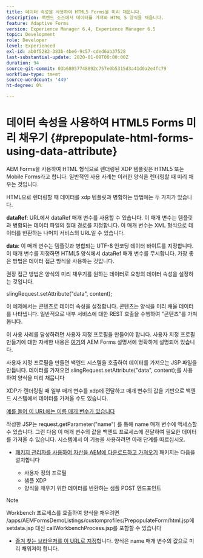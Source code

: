 ```yaml
---
title: 데이터 속성을 사용하여 HTML5 Forms을 미리 채웁니다.
description: 백엔드 소스에서 데이터를 가져와 HTML 5 양식을 채웁니다.
feature: Adaptive Forms
version: Experience Manager 6.4, Experience Manager 6.5
topic: Development
role: Developer
level: Experienced
exl-id: ab0f5282-383b-4be6-9c57-cded6ab37528
last-substantial-update: 2020-01-09T00:00:00Z
duration: 94
source-git-commit: 03b68057748892c757e0b5315d3a41d0a2e4fc79
workflow-type: tm+mt
source-wordcount: '449'
ht-degree: 0%

---
```


# 데이터 속성을 사용하여 HTML5 Forms 미리 채우기 {#prepopulate-html-forms-using-data-attribute}


AEM Forms을 사용하여 HTML 형식으로 렌더링된 XDP 템플릿은 HTML5 또는 Mobile Forms라고 합니다. 일반적인 사용 사례는 이러한 양식을 렌더링할 때 미리 채우는 것입니다.

HTML으로 렌더링할 때 데이터를 xdp 템플릿과 병합하는 방법에는 두 가지가 있습니다.

**dataRef**: URL에서 dataRef 매개 변수를 사용할 수 있습니다. 이 매개 변수는 템플릿과 병합되는 데이터 파일의 절대 경로를 지정합니다. 이 매개 변수는 XML 형식으로 데이터를 반환하는 나머지 서비스의 URL일 수 있습니다.

**data**: 이 매개 변수는 템플릿과 병합되는 UTF-8 인코딩 데이터 바이트를 지정합니다. 이 매개 변수를 지정하면 HTML5 양식에서 dataRef 매개 변수를 무시합니다. 가장 좋은 방법은 데이터 접근 방식을 사용하는 것입니다.

권장 접근 방법은 양식의 미리 채우기를 원하는 데이터로 요청의 데이터 속성을 설정하는 것입니다.

slingRequest.setAttribute(&quot;data&quot;, content);

이 예제에서는 콘텐츠로 데이터 속성을 설정합니다. 콘텐츠는 양식을 미리 채울 데이터를 나타냅니다. 일반적으로 내부 서비스에 대한 REST 호출을 수행하여 &quot;콘텐츠&quot;를 가져옵니다.

이 사용 사례를 달성하려면 사용자 지정 프로필을 만들어야 합니다. 사용자 지정 프로필 만들기에 대한 자세한 내용은 [여기](https://helpx.adobe.com/aem-forms/6/html5-forms/custom-profile.html)의 AEM Forms 설명서에 명확하게 설명되어 있습니다.

사용자 지정 프로필을 만들면 백엔드 시스템을 호출하여 데이터를 가져오는 JSP 파일을 만듭니다. 데이터를 가져오면 slingRequest.setAttribute(&quot;data&quot;, content);를 사용하여 양식을 미리 채웁니다

XDP가 렌더링될 때 일부 매개 변수를 xdp에 전달하고 매개 변수의 값을 기반으로 백엔드 시스템에서 데이터를 가져올 수도 있습니다.

[예를 들어 이 URL에는 이름 매개 변수가 있습니다](http://localhost:4502/content/dam/formsanddocuments/PrepopulateMobileForm.xdp/jcr:content?name=john)

작성한 JSP는 request.getParameter(&quot;name&quot;) 를 통해 name 매개 변수에 액세스할 수 있습니다. 그런 다음 이 매개 변수의 값을 백엔드 프로세스에 전달하여 필요한 데이터를 가져올 수 있습니다.
시스템에서 이 기능을 사용하려면 아래 단계를 따르십시오.

* [패키지 관리자를 사용하여 자산을 AEM에 다운로드하고 가져오기](assets/prepopulatemobileform.zip)
패키지는 다음을 설치합니다

   * 사용자 정의 프로필
   * 샘플 XDP
   * 양식을 채우기 위한 데이터를 반환하는 샘플 POST 엔드포인트

>[!NOTE]
>
>Workbench 프로세스를 호출하여 양식을 채우려면 /apps/AEMFormsDemoListings/customprofiles/PrepopulateForm/html.jsp에 setdata.jsp 대신 callWorkbenchProcess.jsp를 포함할 수 있습니다

* [즐겨 찾는 브라우저를 이 URL로 지정](http://localhost:4502/content/dam/formsanddocuments/PrepopulateMobileForm.xdp/jcr:content?name=Adobe%20Systems)합니다. 양식은 name 매개 변수의 값으로 미리 채워져야 합니다.
